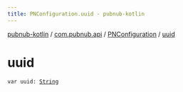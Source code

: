 ```yaml
---
title: PNConfiguration.uuid - pubnub-kotlin
---
```


[pubnub-kotlin](../../index.html) / [com.pubnub.api](../index.html) / [PNConfiguration](index.html) / [uuid](./uuid.html)

# uuid

`var uuid: `[`String`](https://kotlinlang.org/api/latest/jvm/stdlib/kotlin/-string/index.html)
